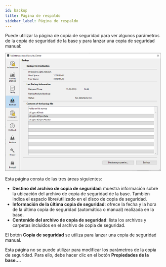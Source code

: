```yaml
---
id: backup
title: Página de respaldo
sidebar_label: Página de respaldo
---
```


Puede utilizar la página de copia de seguridad para ver algunos parámetros de la copia de seguridad de la base y para lanzar una copia de seguridad manual:

![](../assets/en/MSC/msc_Backup.png)

Esta página consta de las tres áreas siguientes:

- **Destino del archivo de copia de seguridad**: muestra información sobre la ubicación del archivo de copia de seguridad de la base. También indica el espacio libre/utilizado en el disco de copia de seguridad.
- **Información de la última copia de seguridad**: ofrece la fecha y la hora de la última copia de seguridad (automática o manual) realizada en la base.
- **Contenido del archivo de copia de seguridad**: lista los archivos y carpetas incluidos en el archivo de copia de seguridad.

El botón **Copia de seguridad** se utiliza para lanzar una copia de seguridad manual.

Esta página no se puede utilizar para modificar los parámetros de la copia de seguridad. Para ello, debe hacer clic en el botón **Propiedades de la base...**.
